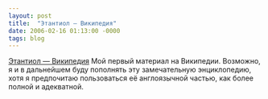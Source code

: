 ```yaml
---
layout: post
title:  "Этантиол — Википедия"
date: 2006-02-16 01:13:00 -0000
tags: blog 
---
```


<a href="http://ru.wikipedia.org/wiki/%D0%AD%D1%82%D0%B0%D0%BD%D1%82%D0%B8%D0%BE%D0%BB">Этантиол — Википедия</a>
Мой первый материал на Википедии. Возможно, я и в дальнейшем буду пополнять эту замечательную энциклопедию, хотя я предпочитаю пользоваться её англоязычной частью, как более полной и адекватной.